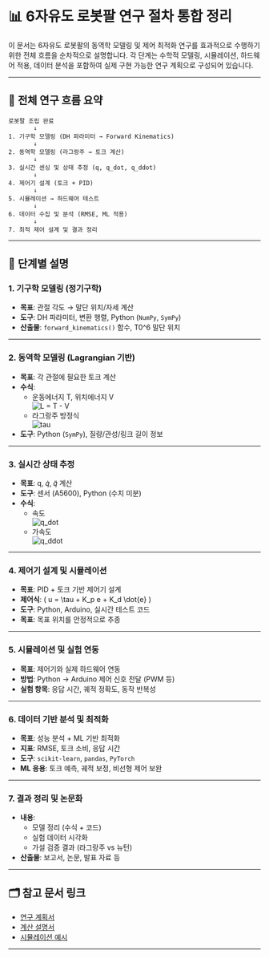 # 📊 6자유도 로봇팔 연구 절차 통합 정리

이 문서는 6자유도 로봇팔의 동역학 모델링 및 제어 최적화 연구를 효과적으로 수행하기 위한 전체 흐름을 순차적으로 설명합니다. 각 단계는 수학적 모델링, 시뮬레이션, 하드웨어 적용, 데이터 분석을 포함하여 실제 구현 가능한 연구 계획으로 구성되어 있습니다.

---

## 🔁 전체 연구 흐름 요약
```
로봇팔 조립 완료
       ↓
1. 기구학 모델링 (DH 파라미터 → Forward Kinematics)
       ↓
2. 동역학 모델링 (라그랑주 → 토크 계산)
       ↓
3. 실시간 센싱 및 상태 추정 (q, q_dot, q_ddot)
       ↓
4. 제어기 설계 (토크 + PID)
       ↓
5. 시뮬레이션 → 하드웨어 테스트
       ↓
6. 데이터 수집 및 분석 (RMSE, ML 적용)
       ↓
7. 최적 제어 설계 및 결과 정리
```

---

## 📌 단계별 설명

### 1. 기구학 모델링 (정기구학)
- **목표**: 관절 각도 → 말단 위치/자세 계산
- **도구**: DH 파라미터, 변환 행렬, Python (`NumPy`, `SymPy`)
- **산출물**: `forward_kinematics()` 함수, T0^6 말단 위치

---

### 2. 동역학 모델링 (Lagrangian 기반)

- **목표**: 각 관절에 필요한 토크 계산  
- **수식**:
  - 운동에너지 T, 위치에너지 V  
    ![L = T - V](https://latex.codecogs.com/svg.image?L%20%3D%20T%20-%20V)
  - 라그랑주 방정식  
    ![tau](https://latex.codecogs.com/svg.image?\tau%20%3D%20\frac{d}{dt}\left(\frac{\partial%20L}{\partial%20\dot{q}}\right)%20-%20\frac{\partial%20L}{\partial%20q})
- **도구**: Python (`SymPy`), 질량/관성/링크 길이 정보

---

### 3. 실시간 상태 추정

- **목표**: q, 𝑞̇, 𝑞̈ 계산  
- **도구**: 센서 (A5600), Python (수치 미분)  
- **수식**:  
  - 속도  
    ![q_dot](https://latex.codecogs.com/svg.image?\dot{q}_i%20%3D%20\frac{q_i(t)%20-%20q_i(t-\Delta%20t)}{\Delta%20t})
  - 가속도  
    ![q_ddot](https://latex.codecogs.com/svg.image?\ddot{q}_i%20%3D%20\frac{\dot{q}_i(t)%20-%20\dot{q}_i(t-\Delta%20t)}{\Delta%20t})

---

### 4. 제어기 설계 및 시뮬레이션
- **목표**: PID + 토크 기반 제어기 설계
- **제어식**: \( u = \tau + K_p e + K_d \dot{e} \)
- **도구**: Python, Arduino, 실시간 테스트 코드
- **목표**: 목표 위치를 안정적으로 추종

---

### 5. 시뮬레이션 및 실험 연동
- **목표**: 제어기와 실제 하드웨어 연동
- **방법**: Python → Arduino 제어 신호 전달 (PWM 등)
- **실험 항목**: 응답 시간, 궤적 정확도, 동작 반복성

---

### 6. 데이터 기반 분석 및 최적화
- **목표**: 성능 분석 + ML 기반 최적화
- **지표**: RMSE, 토크 소비, 응답 시간
- **도구**: `scikit-learn`, `pandas`, `PyTorch`
- **ML 응용**: 토크 예측, 궤적 보정, 비선형 제어 보완

---

### 7. 결과 정리 및 논문화
- **내용**:
  - 모델 정리 (수식 + 코드)
  - 실험 데이터 시각화
  - 가설 검증 결과 (라그랑주 vs 뉴턴)
- **산출물**: 보고서, 논문, 발표 자료 등

---

## 🗂 참고 문서 링크
- [연구 계획서](research-docs.md)
- [계산 설명서](calculate.md)
- [시뮬레이션 예시](simulation.md)

---
